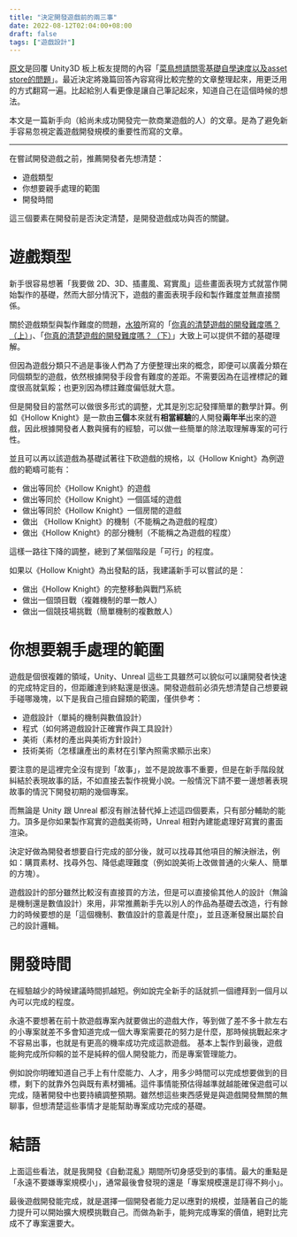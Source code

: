 ```yaml
---
title: "決定開發遊戲前的兩三事"
date: 2022-08-12T02:04:00+08:00
draft: false
tags: ["遊戲設計"]
---
```


[原文](https://forum.gamer.com.tw/C.php?bsn=60602&snA=4064&s_author=kkl006)是回覆 Unity3D 板上板友提問的內容「[菜鳥想請問零基礎自學速度以及asset store的問題](https://forum.gamer.com.tw/C.php?bsn=60602&snA=4064)」。最近決定將幾篇回答內容寫得比較完整的文章整理起來，用更泛用的方式翻寫一遍。比起給別人看更像是讓自己筆記起來，知道自己在這個時候的想法。

本文是一篇新手向（給尚未成功開發完一款商業遊戲的人）的文章。是為了避免新手容易忽視定義遊戲開發規模的重要性而寫的文章。

---

在嘗試開發遊戲之前，推薦開發者先想清楚：

- 遊戲類型
- 你想要親手處理的範圍
- 開發時間

這三個要素在開發前是否決定清楚，是開發遊戲成功與否的關鍵。

# 遊戲類型

新手很容易想著「我要做 2D、3D、插畫風、寫實風」這些畫面表現方式就當作開始製作的基礎，然而大部分情況下，遊戲的畫面表現手段和製作難度並無直接關係。

關於遊戲類型與製作難度的問題，[水狼](https://mizuokami0417.medium.com/)所寫的「[你真的清楚遊戲的開發難度嗎？（上）](https://medium.com/that-game-designer/%E4%BD%A0%E7%9C%9F%E7%9A%84%E6%B8%85%E6%A5%9A%E9%81%8A%E6%88%B2%E7%9A%84%E9%96%8B%E7%99%BC%E9%9B%A3%E5%BA%A6%E5%97%8E-%E4%B8%8A-1318c44ae021)」、「[你真的清楚遊戲的開發難度嗎？（下）](https://medium.com/that-game-designer/%E4%BD%A0%E7%9C%9F%E7%9A%84%E6%B8%85%E6%A5%9A%E9%81%8A%E6%88%B2%E7%9A%84%E9%96%8B%E7%99%BC%E9%9B%A3%E5%BA%A6%E5%97%8E-%E4%B8%8B-dc541210cc06)」大致上可以提供不錯的基礎理解。

但因為遊戲分類只不過是事後人們為了方便整理出來的概念，即便可以廣義分類在同個類型的遊戲，依然根據開發手段會有難度的差距。不需要因為在這裡標記的難度很高就氣餒；也更別因為標註難度偏低就大意。

但是開發目的當然可以做很多形式的調整，尤其是別忘記發揮簡單的數學計算。例如《Hollow Knight》是一款由**三個**本來就有**相當經驗**的人開發**兩年半**出來的遊戲，因此根據開發者人數與擁有的經驗，可以做一些簡單的除法取理解專案的可行性。

並且可以再以該遊戲為基礎試著往下砍遊戲的規格，以《Hollow Knight》為例遊戲的範疇可能有：

- 做出等同於《Hollow Knight》的遊戲
- 做出等同於《Hollow Knight》一個區域的遊戲
- 做出等同於《Hollow Knight》一個房間的遊戲
- 做出 《Hollow Knight》的機制（不能稱之為遊戲的程度）
- 做出《Hollow Knight》的部分機制（不能稱之為遊戲的程度）

這樣一路往下降的調整，總到了某個階段是「可行」的程度。

如果以《Hollow Knight》為出發點的話，我建議新手可以嘗試的是：

- 做出《Hollow Knight》的完整移動與戰鬥系統
- 做出一個頭目戰（複雜機制的單一敵人）
- 做出一個競技場挑戰（簡單機制的複數敵人）

# 你想要親手處理的範圍

遊戲是個很複雜的領域，Unity、Unreal 這些工具雖然可以貌似可以讓開發者快速的完成特定目的，但距離達到終點還是很遠。開發遊戲前必須先想清楚自己想要親手碰哪幾塊，以下是我自己擅自歸類的範圍，僅供參考：

- 遊戲設計（單純的機制與數值設計）
- 程式（如何將遊戲設計正確實作與工具設計）
- 美術（素材的產出與美術方針設計）
- 技術美術（怎樣讓產出的素材在引擎內照需求顯示出來）

要注意的是這裡完全沒有提到「故事」，並不是說故事不重要，但是在新手階段就糾結於表現故事的話，不如直接去製作視覺小說。一般情況下請不要一邊想著表現故事的情況下開發初期的幾個專案。

而無論是 Unity 跟 Unreal 都沒有辦法替代掉上述這四個要素，只有部分輔助的能力。頂多是你如果製作寫實的遊戲美術時，Unreal 相對內建能處理好寫實的畫面渲染。

決定好做為開發者想要自行完成的部分後，就可以找尋其他項目的解決辦法，例如：購買素材、找尋外包、降低處理難度（例如說美術上改做普通的火柴人、簡單的方塊）。

遊戲設計的部分雖然比較沒有直接買的方法，但是可以直接偷其他人的設計（無論是機制還是數值設計）來用，非常推薦新手先以別人的作品為基礎去改造，行有餘力的時候要想的是「這個機制、數值設計的意義是什麼」，並且逐漸發展出屬於自己的設計邏輯。

# 開發時間

在經驗越少的時候建議時間抓越短。例如說完全新手的話就抓一個禮拜到一個月以內可以完成的程度。

永遠不要想著在前十款遊戲專案內就要做出的遊戲大作，等到做了差不多十款左右的小專案就差不多會知道完成一個大專案需要花的努力是什麼，那時候挑戰起來才不容易出事，也就是有更高的機率成功完成這款遊戲。
基本上製作到最後，遊戲能夠完成所仰賴的並不是純粹的個人開發能力，而是專案管理能力。

例如說你明確知道自己手上有什麼能力、人才，用多少時間可以完成想要做到的目標，剩下的就靠外包與既有素材彌補。這件事情能預估得越準就越能確保遊戲可以完成，隨著開發中也要持續調整預期。雖然想這些東西感覺是與遊戲開發無關的無聊事，但想清楚這些事情才是能幫助專案成功完成的基礎。

# 結語
上面這些看法，就是我開發《自動混亂》期間所切身感受到的事情。最大的重點是「永遠不要嫌專案規模小」，通常最後會發現的還是「專案規模還是訂得不夠小」。

最後遊戲開發能完成，就是選擇一個開發者能力足以應對的規模，並隨著自己的能力提升可以開始擴大規模挑戰自己。而做為新手，能夠完成專案的價值，絕對比完成不了專案還要大。